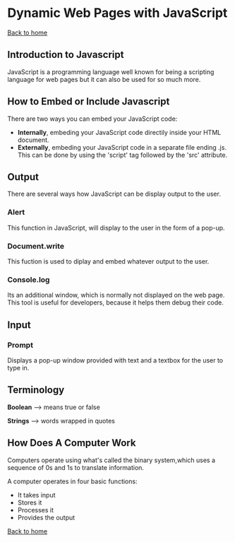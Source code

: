 # Dynamic Web Pages with JavaScript

[Back to home](../README.md)

## Introduction to Javascript

JavaScript is a programming language well known for being a scripting language for web pages but it can also be used for so much more.

## How to Embed or Include Javascript

There are two ways you can embed your JavaScript code:

- **Internally**, embeding your JavaScript code directily inside your HTML document.
- **Externally**, embeding your JavaScript code in a separate file ending .js. This can be done by using the 'script' tag followed by the 'src' attribute.

## Output

There are several ways how JavaScript can be display output to the user.

### Alert

This function in JavaScript, will display to the user in the form of a pop-up.

### Document.write

This fuction is used to diplay and embed whatever output to the user.

### Console.log

Its an additional window, which is normally not displayed on the web page.
This tool is useful for developers, because it helps them debug their code.

## Input

### Prompt

Displays a pop-up window provided with text and a textbox for the user to type in.

## Terminology

**Boolean** —> means true or false

**Strings** —> words wrapped in quotes

## How Does A Computer Work

Computers operate using what's called the binary system,which uses a sequence of 0s and 1s to translate information.

A computer operates in four basic functions:

- It takes input
- Stores it
- Processes it
- Provides the output

[Back to home](../README.md)
